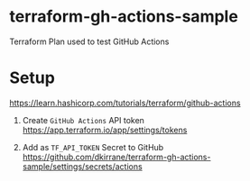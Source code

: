 # terraform-gh-actions-sample
Terraform Plan used to test GitHub Actions

# Setup
https://learn.hashicorp.com/tutorials/terraform/github-actions

1. Create `GitHub Actions` API token
https://app.terraform.io/app/settings/tokens

2. Add as `TF_API_TOKEN` Secret to GitHub
https://github.com/dkirrane/terraform-gh-actions-sample/settings/secrets/actions